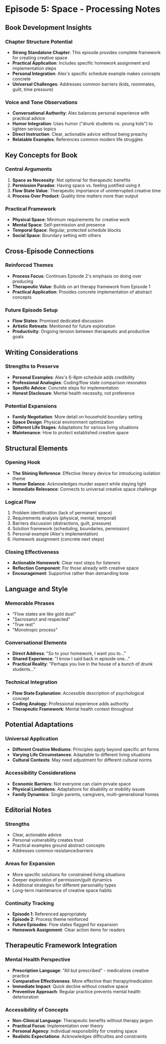 # Episode 5: Space - Processing Notes

## Book Development Insights

### Chapter Structure Potential
- **Strong Standalone Chapter**: This episode provides complete framework for creating creative space
- **Practical Application**: Includes specific homework assignment and implementation steps
- **Personal Integration**: Alex's specific schedule example makes concepts concrete
- **Universal Challenges**: Addresses common barriers (kids, roommates, guilt, time pressure)

### Voice and Tone Observations
- **Conversational Authority**: Alex balances personal experience with practical advice
- **Humor Integration**: Uses humor ("drunk students vs. young kids") to lighten serious topics
- **Direct Instruction**: Clear, actionable advice without being preachy
- **Relatable Examples**: References common modern life struggles

## Key Concepts for Book

### Central Arguments
1. **Space as Necessity**: Not optional for therapeutic benefits
2. **Permission Paradox**: Having space vs. feeling justified using it
3. **Flow State Value**: Therapeutic importance of uninterrupted creative time
4. **Process Over Product**: Quality time matters more than output

### Practical Framework
- **Physical Space**: Minimum requirements for creative work
- **Mental Space**: Self-permission and presence
- **Temporal Space**: Regular, protected schedule blocks
- **Social Space**: Boundary setting with others

## Cross-Episode Connections

### Reinforced Themes
- **Process Focus**: Continues Episode 2's emphasis on doing over producing
- **Therapeutic Value**: Builds on art therapy framework from Episode 1
- **Practical Application**: Provides concrete implementation of abstract concepts

### Future Episode Setup
- **Flow States**: Promised dedicated discussion
- **Artistic Retreats**: Mentioned for future exploration
- **Productivity**: Ongoing tension between therapeutic and productive goals

## Writing Considerations

### Strengths to Preserve
- **Personal Examples**: Alex's 6-8pm schedule adds credibility
- **Professional Analogies**: Coding/flow state comparison resonates
- **Specific Advice**: Concrete steps for implementation
- **Honest Disclosure**: Mental health necessity, not preference

### Potential Expansions
- **Family Negotiation**: More detail on household boundary setting
- **Space Design**: Physical environment optimization
- **Different Life Stages**: Adaptations for various living situations
- **Maintenance**: How to protect established creative space

## Structural Elements

### Opening Hook
- **The Shining Reference**: Effective literary device for introducing isolation theme
- **Humor Balance**: Acknowledges murder aspect while staying light
- **Immediate Relevance**: Connects to universal creative space challenge

### Logical Flow
1. Problem identification (lack of permanent space)
2. Requirements analysis (physical, mental, temporal)
3. Barriers discussion (distractions, guilt, pressure)
4. Solution framework (scheduling, boundaries, permission)
5. Personal example (Alex's implementation)
6. Homework assignment (concrete next steps)

### Closing Effectiveness
- **Actionable Homework**: Clear next steps for listeners
- **Reflection Component**: For those already with creative space
- **Encouragement**: Supportive rather than demanding tone

## Language and Style

### Memorable Phrases
- "Flow states are like gold dust"
- "Sacrosanct and respected"
- "True rest"
- "Monotropic process"

### Conversational Elements
- **Direct Address**: "So to your homework, I want you to..."
- **Shared Experience**: "I know I said back in episode one..."
- **Practical Reality**: "Perhaps you live in the house of a bunch of drunk students..."

### Technical Integration
- **Flow State Explanation**: Accessible description of psychological concept
- **Coding Analogy**: Professional experience adds authority
- **Therapeutic Framework**: Mental health context throughout

## Potential Adaptations

### Universal Application
- **Different Creative Mediums**: Principles apply beyond specific art forms
- **Varying Life Circumstances**: Adaptable to different living situations
- **Cultural Contexts**: May need adjustment for different cultural norms

### Accessibility Considerations
- **Economic Barriers**: Not everyone can claim private space
- **Physical Limitations**: Adaptations for disability or mobility issues
- **Family Dynamics**: Single parents, caregivers, multi-generational homes

## Editorial Notes

### Strengths
- Clear, actionable advice
- Personal vulnerability creates trust
- Practical examples ground abstract concepts
- Addresses common resistance/barriers

### Areas for Expansion
- More specific solutions for constrained living situations
- Deeper exploration of permission/guilt dynamics
- Additional strategies for different personality types
- Long-term maintenance of creative space habits

### Continuity Tracking
- **Episode 1**: Referenced appropriately
- **Episode 2**: Process theme reinforced
- **Future Episodes**: Flow states flagged for expansion
- **Homework Assignment**: Clear action items for readers

## Therapeutic Framework Integration

### Mental Health Perspective
- **Prescription Language**: "All but prescribed" - medicalizes creative practice
- **Comparative Effectiveness**: More effective than therapy/medication
- **Immediate Impact**: Quick decline without creative space
- **Preventive Approach**: Regular practice prevents mental health deterioration

### Accessibility of Concepts
- **Non-Clinical Language**: Therapeutic benefits without therapy jargon
- **Practical Focus**: Implementation over theory
- **Personal Agency**: Individual responsibility for creating space
- **Realistic Expectations**: Acknowledges difficulties and constraints
